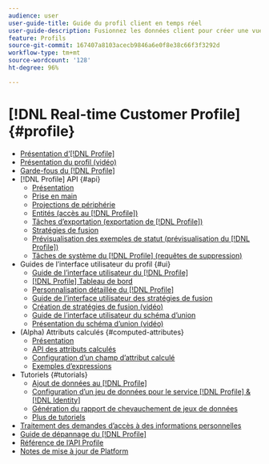 ```yaml
---
audience: user
user-guide-title: Guide du profil client en temps réel
user-guide-description: Fusionnez les données client pour créer une vue unifiée des interactions client entre les canaux.
feature: Profils
source-git-commit: 167407a8103acecb9846a6e0f8e38c66f3f3292d
workflow-type: tm+mt
source-wordcount: '128'
ht-degree: 96%

---
```



# [!DNL Real-time Customer Profile] {#profile}

* [Présentation d’[!DNL Profile]](home.md)
* [Présentation du profil (vidéo)](video/profile-overview.md)
* [Garde-fous du [!DNL Profile]](guardrails.md)
* [!DNL Profile] API {#api}
   * [Présentation](api/overview.md)
   * [Prise en main](api/getting-started.md)
   * [Projections de périphérie](api/edge-projections.md)
   * [Entités (accès au [!DNL Profile])](api/entities.md)
   * [Tâches d’exportation (exportation de [!DNL Profile])](api/export-jobs.md)
   * [Stratégies de fusion](api/merge-policies.md)
   * [Prévisualisation des exemples de statut (prévisualisation du [!DNL Profile])](api/preview-sample-status.md)
   * [ Tâches de système du [!DNL Profile] (requêtes de suppression)](api/profile-system-jobs.md)
* Guides de l’interface utilisateur du profil {#ui}
   * [Guide de l’interface utilisateur du [!DNL Profile]](ui/user-guide.md)
   * [[!DNL Profile] Tableau de bord](ui/profile-dashboard.md)
   * [Personnalisation détaillée du [!DNL Profile]](ui/profile-customization.md)
   * [Guide de l’interface utilisateur des stratégies de fusion](ui/merge-policies.md)
   * [Création de stratégies de fusion (vidéo)](video/create-merge-policies.md)
   * [Guide de l’interface utilisateur du schéma d’union](ui/union-schema.md)
   * [Présentation du schéma d’union (vidéo)](video/union-schemas-overview.md)
* (Alpha) Attributs calculés {#computed-attributes}
   * [Présentation](computed-attributes/overview.md)
   * [API des attributs calculés](computed-attributes/ca-api.md)
   * [Configuration d’un champ d’attribut calculé](computed-attributes/configure-api.md)
   * [Exemples d’expressions](computed-attributes/expressions.md)
* Tutoriels {#tutorials}
   * [Ajout de données au  [!DNL Profile]](tutorials/add-profile-data.md)
   * [Configuration d’un jeu de données pour le service  [!DNL Profile] & [!DNL Identity] ](tutorials/dataset-configuration.md)
   * [Génération du rapport de chevauchement de jeux de données](tutorials/dataset-overlap-report.md)
   * [Plus de tutoriels](https://experienceleague.adobe.com/docs/platform-learn/tutorials/overview.html?lang=fr)
* [Traitement des demandes d’accès à des informations personnelles](privacy.md)
* [Guide de dépannage du [!DNL Profile]](troubleshooting.md)
* [Référence de l’API Profile](https://www.adobe.io/apis/experienceplatform/home/api-reference.html#!acpdr/swagger-specs/real-time-customer-profile.yaml)
* [Notes de mise à jour de Platform](https://docs.adobe.com/content/help/fr-FR/experience-platform/release-notes/latest.html)